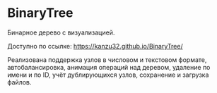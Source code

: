 # BinaryTree
 
Бинарное дерево с визуализацией.

Доступно по ссылке: https://kanzu32.github.io/BinaryTree/

Реализована поддержка узлов в числовом и текстовом формате, автобалансировка, анимация операций над деревом, удаление по имени и по ID, учёт дублирующихся узлов, сохранение и загрузка файлов.
